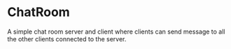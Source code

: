 # ChatRoom
A simple chat room server and client where clients can send message to all the other clients connected to the server.
